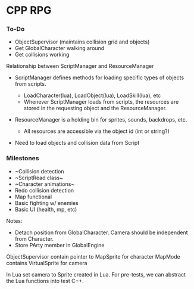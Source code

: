 # CPP RPG

### To-Do
 - ObjectSupervisor (maintains collision grid and objects)
 - Get GlobalCharacter walking around
 - Get collisions working


Relationship between ScriptManager and ResourceManager
 - ScriptManager defines methods for loading specific types of objects from scripts.
   - LoadCharacter(lua), LoadObject(lua), LoadSkill(lua), etc
   - Whenever ScriptManager loads from scripts, the resources are stored in the requesting
     object and the ResourceManager.

 - ResourceManager is a holding bin for sprites, sounds, backdrops, etc.
   - All resources are accessible via the object id (int or string?)

 - Need to load objects and collision data from Script

 ### Milestones
 - ~Collision detection
 - ~ScriptRead class~
 - ~Character animations~
 - Redo collision detection
 - Map functional
 - Basic fighting w/ enemies
 - Basic UI (health, mp, etc)

Notes:
 - Detach position from GlobalCharacter. Camera should be independent from Character.
 - Store PArty member in GlobalEngine

 ObjectSupervisor contain pointer to MapSprite for character
 MapMode contains VirtualSprite for camera

 In Lua set camera to Sprite created in Lua. For pre-tests, we can abstract the Lua functions into test C++.
